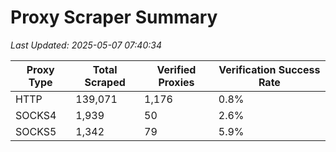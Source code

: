 # Proxy Scraper Summary

_Last Updated: 2025-05-07 07:40:34_

| Proxy Type | Total Scraped | Verified Proxies | Verification Success Rate |
|------------|--------------|------------------|--------------------------|
| HTTP | 139,071 | 1,176 | 0.8% |
| SOCKS4 | 1,939 | 50 | 2.6% |
| SOCKS5 | 1,342 | 79 | 5.9% |
